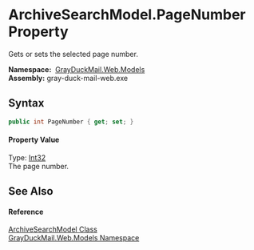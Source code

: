 ArchiveSearchModel.PageNumber Property
======================================
Gets or sets the selected page number.

  **Namespace:**  [GrayDuckMail.Web.Models][1]  
  **Assembly:** gray-duck-mail-web.exe

Syntax
------

```csharp
public int PageNumber { get; set; }
```

#### Property Value
Type: [Int32][2]  
 The page number. 

See Also
--------

#### Reference
[ArchiveSearchModel Class][3]  
[GrayDuckMail.Web.Models Namespace][1]  

[1]: ../README.md
[2]: https://docs.microsoft.com/dotnet/api/system.int32
[3]: README.md